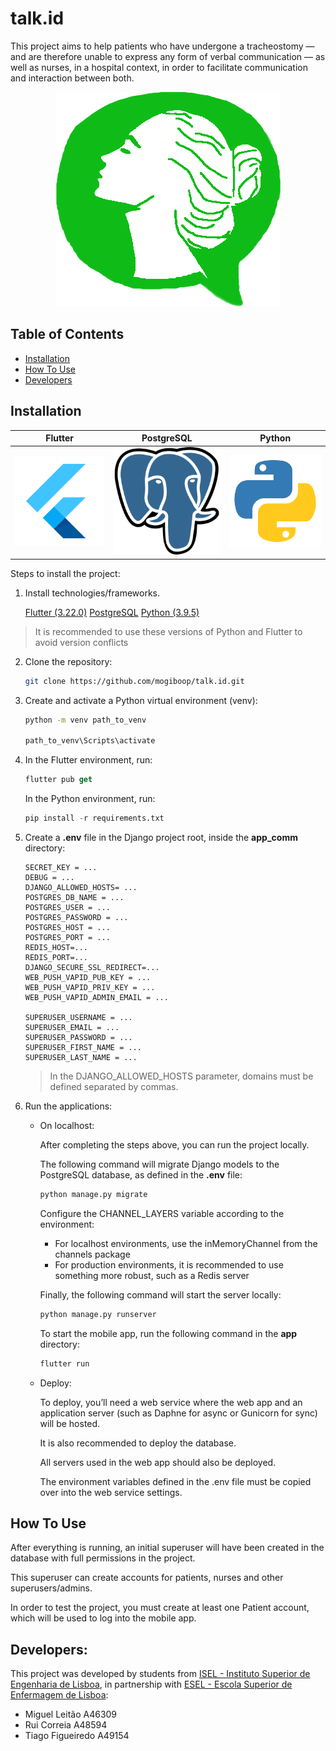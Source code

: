 # talk.id

This project aims to help patients who have undergone a tracheostomy — and are therefore unable to express any form of verbal communication — as well as nurses, in a hospital context, in order to facilitate communication and interaction between both.

<p align="center">
  <img src="/assets/logo_website.png" alt="Project icon"/>
</p>

## Table of Contents

- [Installation](#installation)
- [How To Use](#how-to-use)
- [Developers](#developers)

## Installation

Flutter                    |         PostgreSQL        | Python
:-------------------------:|:-------------------------:|:-------------------------:
![flutter](/assets/flutter.png)  |  ![postgresql](assets/postgresql.png) | ![python](assets/python.png)


Steps to install the project:

1. Install technologies/frameworks.

   [Flutter (3.22.0)](https://github.com/flutter/flutter.git)
   [PostgreSQL](https://www.postgresql.org/download/)
   [Python (3.9.5)](https://www.python.org/downloads/release/python-395/)
> It is recommended to use these versions of Python and Flutter to avoid version conflicts

2. Clone the repository:
    ```sh
    git clone https://github.com/mogiboop/talk.id.git
    ```

3. Create and activate a Python virtual environment (venv):
    ```sh
    python -m venv path_to_venv
    
    path_to_venv\Scripts\activate
    ```

4. In the Flutter environment, run:
    ```dart
    flutter pub get
    ```
    In the Python environment, run:
    ```py
    pip install -r requirements.txt
    ```

5. Create a __.env__ file in the Django project root, inside the __app_comm__ directory:
    ```
    SECRET_KEY = ...
    DEBUG = ...
    DJANGO_ALLOWED_HOSTS= ...
    POSTGRES_DB_NAME = ...
    POSTGRES_USER = ...
    POSTGRES_PASSWORD = ...
    POSTGRES_HOST = ...
    POSTGRES_PORT = ...
    REDIS_HOST=...
    REDIS_PORT=...
    DJANGO_SECURE_SSL_REDIRECT=...
    WEB_PUSH_VAPID_PUB_KEY = ...
    WEB_PUSH_VAPID_PRIV_KEY = ...
    WEB_PUSH_VAPID_ADMIN_EMAIL = ...
    
    SUPERUSER_USERNAME = ...
    SUPERUSER_EMAIL = ...
    SUPERUSER_PASSWORD = ...
    SUPERUSER_FIRST_NAME = ...
    SUPERUSER_LAST_NAME = ...
    ```
    > In the DJANGO_ALLOWED_HOSTS parameter, domains must be defined separated by commas.

 6. Run the applications:
    
    - On localhost:
      
      After completing the steps above, you can run the project locally.

      The following command will migrate Django models to the PostgreSQL database, as defined in the __.env__ file:
      ```py
      python manage.py migrate
      ```

      Configure the CHANNEL_LAYERS variable according to the environment:
      
      - For localhost environments, use the inMemoryChannel from the channels package
      - For production environments, it is recommended to use something more robust, such as a Redis server
      
      Finally, the following command will start the server locally:
      ```py
      python manage.py runserver
      ```

      To start the mobile app, run the following command in the __app__ directory:
      
      ```dart
      flutter run
      ```

    - Deploy:
      
      To deploy, you’ll need a web service where the web app and an application server (such as Daphne for async or Gunicorn for sync) will be hosted.
      
      It is also recommended to deploy the database.
      
      All servers used in the web app should also be deployed.
      
      The environment variables defined in the .env file must be copied over into the web service settings.

## How To Use

After everything is running, an initial superuser will have been created in the database with full permissions in the project.

This superuser can create accounts for patients, nurses and other superusers/admins.

In order to test the project, you must create at least one Patient account, which will be used to log into the mobile app.


## Developers:
This project was developed by students from [ISEL - Instituto Superior de Engenharia de Lisboa](https://www.isel.pt/), in partnership with [ESEL - Escola Superior de Enfermagem de Lisboa](https://www.esel.pt/):
- Miguel Leitão A46309
- Rui Correia A48594
- Tiago Figueiredo A49154





